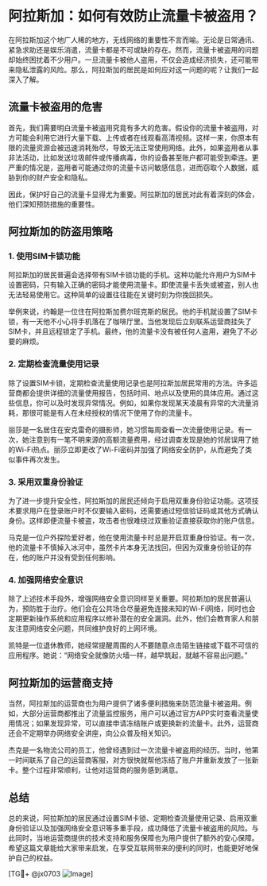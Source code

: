 # 阿拉斯加：如何有效防止流量卡被盗用？

在阿拉斯加这个地广人稀的地方，无线网络的重要性不言而喻。无论是日常通讯、紧急求助还是娱乐消遣，流量卡都是不可或缺的存在。然而，流量卡被盗用的问题却始终困扰着不少用户。一旦流量卡被他人盗用，不仅会造成经济损失，还可能带来隐私泄露的风险。那么，阿拉斯加的居民是如何应对这一问题的呢？让我们一起深入了解。

## 流量卡被盗用的危害

首先，我们需要明白流量卡被盗用究竟有多大的危害。假设你的流量卡被盗用，对方可能会利用它进行大量下载、上传或者在线观看高清视频。这样一来，你原本有限的流量资源会被迅速消耗殆尽，导致无法正常使用网络。此外，如果盗用者从事非法活动，比如发送垃圾邮件或传播病毒，你的设备甚至账户都可能受到牵连。更严重的情况是，盗用者可能通过你的流量卡访问敏感信息，进而窃取个人数据，威胁到你的财产安全和隐私。

因此，保护好自己的流量卡显得尤为重要。阿拉斯加的居民对此有着深刻的体会，他们深知预防措施的重要性。

## 阿拉斯加的防盗用策略

### 1. 使用SIM卡锁功能

阿拉斯加的居民普遍会选择带有SIM卡锁功能的手机。这种功能允许用户为SIM卡设置密码，只有输入正确的密码才能使用流量卡。即使流量卡丢失或被盗，别人也无法轻易使用它。这种简单的设置往往能在关键时刻为你挽回损失。

举例来说，约翰是一位住在阿拉斯加费尔班克斯的居民。他的手机就设置了SIM卡锁，有一天他不小心将手机落在了咖啡厅里。当他发现后立刻联系运营商挂失了SIM卡，并且远程锁定了手机。最终，他的流量卡没有被任何人盗用，避免了不必要的麻烦。

### 2. 定期检查流量使用记录

除了设置SIM卡锁，定期检查流量使用记录也是阿拉斯加居民常用的方法。许多运营商都会提供详细的流量使用报告，包括时间、地点以及使用的具体应用。通过这些信息，你可以及时发现异常情况。例如，如果你发现某天凌晨有异常的大流量消耗，那很可能是有人在未经授权的情况下使用了你的流量卡。

丽莎是一名居住在安克雷奇的摄影师，她习惯每周查看一次流量使用记录。有一次，她注意到有一笔不明来源的高额流量费用，经过调查发现是她的邻居误用了她的Wi-Fi热点。丽莎立即更改了Wi-Fi密码并加强了网络安全防护，从而避免了类似事件再次发生。

### 3. 采用双重身份验证

为了进一步提升安全性，阿拉斯加的居民还倾向于启用双重身份验证功能。这项技术要求用户在登录账户时不仅要输入密码，还需要通过短信验证码或其他方式确认身份。这样即便流量卡被盗，攻击者也很难绕过双重验证直接获取你的账户信息。

马克是一位户外探险爱好者，他在使用流量卡时总是开启双重身份验证。有一次，他的流量卡不慎掉入冰河中，虽然卡片本身无法找回，但因为双重身份验证的存在，他的账户并没有受到任何影响。

### 4. 加强网络安全意识

除了上述技术手段外，增强网络安全意识同样至关重要。阿拉斯加的居民普遍认为，预防胜于治疗。他们会在公共场合尽量避免连接未知的Wi-Fi网络，同时也会定期更新操作系统和应用程序以修补潜在的安全漏洞。此外，他们会教育家人和朋友注意网络安全问题，共同维护良好的上网环境。

凯特是一位退休教师，她经常提醒周围的人不要随意点击陌生链接或下载不可信的应用程序。她说：“网络安全就像防火墙一样，越早筑起，就越不容易出问题。”

## 阿拉斯加的运营商支持

当然，阿拉斯加的运营商也为用户提供了诸多便利措施来防范流量卡被盗用。例如，大部分运营商都推出了流量监控服务，用户可以通过官方APP实时查看流量使用情况；如果发现异常，可以直接申请冻结账户或更换新的流量卡。此外，运营商还会不定期举办网络安全讲座，向公众普及相关知识。

杰克是一名物流公司的员工，他曾经遇到过一次流量卡被盗用的经历。当时，他第一时间联系了自己的运营商客服，对方很快就帮他冻结了账户并重新发放了一张新卡。整个过程非常顺利，让他对运营商的服务感到满意。

## 总结

总的来说，阿拉斯加的居民通过设置SIM卡锁、定期检查流量使用记录、启用双重身份验证以及加强网络安全意识等多重手段，成功降低了流量卡被盗用的风险。与此同时，当地运营商提供的技术支持和服务保障也为用户提供了额外的安心保障。希望这篇文章能给大家带来启发，在享受互联网带来的便利的同时，也能更好地保护自己的权益。

[TG💪+ @jx0703 ![Image](https://github.com/user-attachments/assets/dbca1d08-cadb-493c-b0ec-ad6f7a83f270)]